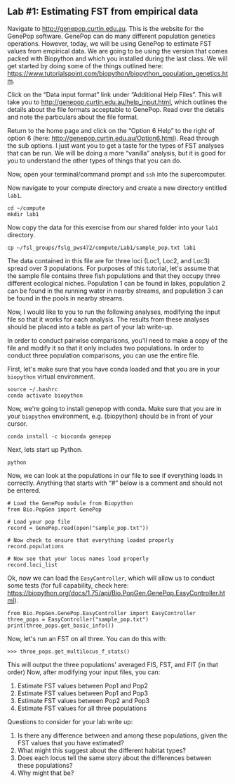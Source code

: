 ## Lab #1: Estimating FST from empirical data

Navigate to http://genepop.curtin.edu.au. This is the website for the GenePop software. GenePop can do many different population genetics operations. However, today, we will be using GenePop to estimate FST values from empirical data. We are going to be using the version that comes packed with Biopython and which you installed during the last class. We will get started by doing some of the things outlined here: https://www.tutorialspoint.com/biopython/biopython_population_genetics.htm. 

Click on the “Data input format” link under “Additional Help Files”. This will take you to http://genepop.curtin.edu.au/help_input.html, which outlines the details about the file formats acceptable to GenePop. Read over the details and note the particulars about the file format.

Return to the home page and click on the “Option 6 Help” to the right of option 6 (here: http://genepop.curtin.edu.au/Option6.html). Read through the sub options. I just want you to get a taste for the types of FST analyses that can be run. We will be doing a more “vanilla” analysis, but it is good for you to understand the other types of things that you can do.

Now, open your terminal/command prompt and `ssh` into the supercomputer.

Now navigate to your compute directory and create a new directory entitled `lab1`. 
```
cd ~/compute
mkdir lab1
```
Now copy the data for this exercise from our shared folder into your `lab1` directory. 
```
cp ~/fsl_groups/fslg_pws472/compute/Lab1/sample_pop.txt lab1
```
The data contained in this file are for three loci (Loc1, Loc2, and Loc3) spread over 3 populations. For purposes of this tutorial, let's assume that the sample file contains three fish populations and that they occupy three different ecological niches. Population 1 can be found in lakes, population 2 can be found in the running water in nearby streams, and population 3 can be found in the pools in nearby streams.

Now, I would like to you to run the following analyses, modifying the input file so that it works for each analysis. The results from these analyses should be placed into a table as part of your lab write-up.

In order to conduct pairwise comparisons, you'll need to make a copy of the file and modify it so that it only includes two populations. In order to conduct three population comparisons, you can use the entire file.

First, let's make sure that you have conda loaded and that you are in your `biopython` virtual environment.
```
source ~/.bashrc
conda activate biopython
```
Now, we're going to install genepop with conda. Make sure that you are in your `biopython` environment, e.g. (biopython) should be in front of your cursor.
```
conda install -c bioconda genepop
```
Next, lets start up Python.
```
python
```
Now, we can look at the populations in our file to see if everything loads in correctly. Anything that starts with “#” below is a comment and should not be entered. 
```
# Load the GenePop module from Biopython
from Bio.PopGen import GenePop

# Load your pop file
record = GenePop.read(open("sample_pop.txt"))

# Now check to ensure that everything loaded properly
record.populations

# Now see that your locus names load properly
record.loci_list

```

Ok, now we can load the `EasyController`, which will allow us to conduct some tests (for full capability, check here: https://biopython.org/docs/1.75/api/Bio.PopGen.GenePop.EasyController.html). 

```
from Bio.PopGen.GenePop.EasyController import EasyController
three_pops = EasyController("sample_pop.txt")
print(three_pops.get_basic_info())
```
Now, let's run an FST on all three. You can do this with:
```
>>> three_pops.get_multilocus_f_stats()
```
This will output the three populations' averaged FIS, FST, and FIT (in that order)
Now, after modifying your input files, you can:

1.	Estimate FST values between Pop1 and Pop2
2.	Estimate FST values between Pop1 and Pop3
3.	Estimate FST values between Pop2 and Pop3
4.	Estimate FST values for all three populations

Questions to consider for your lab write up:
1.	Is there any difference between and among these populations, given the FST values that you have estimated?
2.	What might this suggest about the different habitat types?
3.	Does each locus tell the same story about the differences between these populations?
4.	Why might that be?

